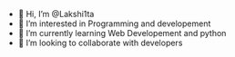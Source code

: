 - 👋 Hi, I’m @Lakshi1ta
- 👀 I’m interested in Programming and developement
- 🌱 I’m currently learning Web Developement and python
- 💞️ I’m looking to collaborate with developers


<!---
Lakshi1ta/Lakshi1ta is a ✨ special ✨ repository because its `README.md` (this file) appears on your GitHub profile.
You can click the Preview link to take a look at your changes.
--->
